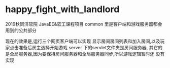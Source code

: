 # happy_fight_with_landlord
2019秋同济软院 JavaEE&amp;软工课程项目
common 里是客户端和游戏服务器都会用到的公共部分

现在的效果是,运行三个网页客户端可以实现 显示房间房间列表和加入房间,以及玩家点击准备后房主选择开始游戏
server 下的servlet文件夹是房间服务器, 其它的是全局服务器,因为要保持房间服务器和全局服务器同步,所以游戏逻辑暂时还
没有实现
